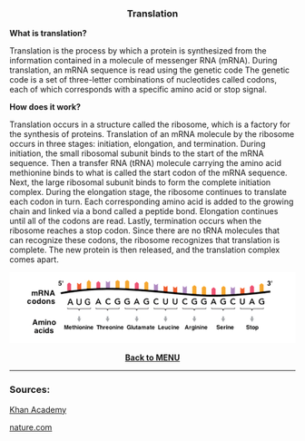 <div align="center">
  <h3>Translation</h3>
</div>

**What is translation?**


Translation is the process by which a protein is synthesized from the information contained in a molecule of messenger RNA (mRNA). During translation, an mRNA sequence is read using the genetic code The genetic code is a set of three-letter combinations of nucleotides called codons, each of which corresponds with a specific amino acid or stop signal. 

**How does it work?**

Translation occurs in a structure called the ribosome, which is a factory for the synthesis of proteins. Translation of an mRNA molecule by the ribosome occurs in three stages: initiation, elongation, and termination. During initiation, the small ribosomal subunit binds to the start of the mRNA sequence. Then a transfer RNA (tRNA) molecule carrying the amino acid methionine binds to what is called the start codon of the mRNA sequence. Next, the large ribosomal subunit binds to form the complete initiation complex. During the elongation stage, the ribosome continues to translate each codon in turn. Each corresponding amino acid is added to the growing chain and linked via a bond called a peptide bond. Elongation continues until all of the codons are read. Lastly, termination occurs when the ribosome reaches a stop codon. Since there are no tRNA molecules that can recognize these codons, the ribosome recognizes that translation is complete. The new protein is then released, and the translation complex comes apart.

<div align="center">
  <img src="..\..\..\assets/lesson materials/translation.png">
</div>

**<p align="center"><a href="https://github.com/codingburgas/2122-10-biology-YVSimeonova19/tree/main/documents/lesson%20materials">Back to MENU</a></p>**

---

### Sources:
<p><a href="https://www.khanacademy.org/science/ap-biology/gene-expression-and-regulation/translation/a/translation-overview">Khan Academy</a></p>
<p><a href="https://www.nature.com/scitable/definition/translation-173/">nature.com</a></p>